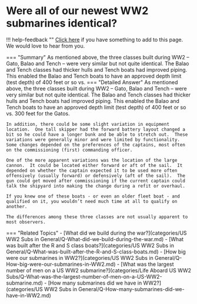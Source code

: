 # Were all of our newest WW2 submarines identical?

!!! help-feedback ""
    [Click here](https://replace.md) if you have something to add to this page. We would love to hear from you.

=== "Summary"
    As mentioned above, the three classes built during WW2 – Gato, Balao and Tench – were very similar but not quite identical. The Balao and Tench classes had thicker hulls and Tench boats had improved piping. This enabled the Balao and Tench boats to have an approved depth limit (test depth) of 400 feet or so vs.
=== "Detailed Answer"
    As mentioned above, the three classes built during WW2 – Gato, Balao and Tench – were very similar but not quite identical.  The Balao and Tench classes had thicker hulls and Tench boats had improved piping.  This enabled the Balao and Tench boats to have an approved depth limit (test depth) of 400 feet or so vs. 300 feet for the Gatos.

    In addition, there could be some slight variation in equipment location.  One tall skipper had the forward battery layout changed a bit so he could have a longer bunk and be able to stretch out.  These variations were generally minor and were limited by functionality.  Some changes depended on the preferences of the captains, most often on the commissioning (first) commanding officer.

    One of the more apparent variations was the location of the large cannon.  It could be located either forward or aft of the sail.  It depended on whether the captain expected it to be used more often offensively (usually forward) or defensively (aft of the sail).  The gun could get moved after commissioning if the current captain could talk the shipyard into making the change during a refit or overhaul.

    If you knew one of these boats - or even an older fleet boat - and qualified on it, you wouldn’t need much time at all to qualify on another.

    The differences among these three classes are not usually apparent to most observers.
=== "Related Topics"
    - [What did we build during the war?](categories/US WW2 Subs in General/Q-What-did-we-build-during-the-war.md)
    - [What was built after the R and S class boats?](categories/US WW2 Subs in General/Q-What-was-built-after-the-R-and-S-class-boats.md)
    - [How big were our submarines in WW2?](categories/US WW2 Subs in General/Q-How-big-were-our-submarines-in-WW2.md)
    - [What was the largest number of men on a US WW2 submarine?](categories/Life Aboard US WW2 Subs/Q-What-was-the-largest-number-of-men-on-a-US-WW2-submarine.md)
    - [How many submarines did we have in WW2?](categories/US WW2 Subs in General/Q-How-many-submarines-did-we-have-in-WW2.md)
